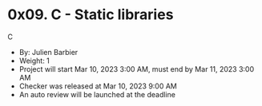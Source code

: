 # 0x09. C - Static libraries

C
   - By: Julien Barbier
   - Weight: 1
   - Project will start Mar 10, 2023 3:00 AM, must end by Mar 11, 2023 3:00 AM
   - Checker was released at Mar 10, 2023 9:00 AM
   - An auto review will be launched at the deadline
